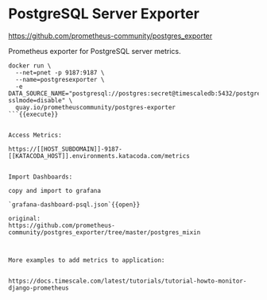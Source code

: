 # PostgreSQL Server Exporter

https://github.com/prometheus-community/postgres_exporter


Prometheus exporter for PostgreSQL server metrics.

```
docker run \
  --net=pnet -p 9187:9187 \
  --name=postgresexporter \
  -e DATA_SOURCE_NAME="postgresql://postgres:secret@timescaledb:5432/postgres?sslmode=disable" \
  quay.io/prometheuscommunity/postgres-exporter
```{{execute}}


Access Metrics:

https://[[HOST_SUBDOMAIN]]-9187-[[KATACODA_HOST]].environments.katacoda.com/metrics


Import Dashboards:

copy and import to grafana

`grafana-dashboard-psql.json`{{open}}

original:
https://github.com/prometheus-community/postgres_exporter/tree/master/postgres_mixin



More examples to add metrics to application:


https://docs.timescale.com/latest/tutorials/tutorial-howto-monitor-django-prometheus
